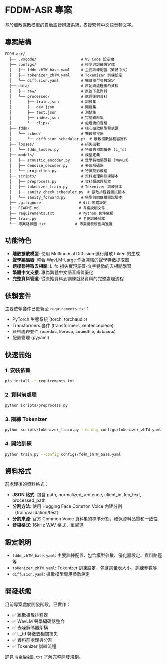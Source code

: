 # FDDM-ASR 專案

基於離散擴散模型的自動語音辨識系統，支援繁體中文語音轉文字。

## 專案結構

```
FDDM-asr/
  ├── .vscode/                    # VS Code 設定檔
  ├── configs/                    # 模型與訓練設定檔
  │   ├── fddm_zhTW_base.yaml     # 主要訓練配置（繁體中文）
  │   ├── tokenizer_zhTW.yaml     # Tokenizer 訓練設定
  │   └── diffusion.yaml          # 擴散模型參數設定
  ├── data/                       # 原始與處理後的資料
  │   ├── raw/                    # 原始下載資料
  │   └── processed/              # 處理後的資料
  │       ├── train.json          # 訓練集
  │       ├── dev.json            # 開發集
  │       ├── test.json           # 測試集
  │       ├── index.json          # 完整資料集
  │       └── clips/              # 處理後的音檔
  ├── fddm/                       # 核心擴散模型程式碼
  │   └── sched/                  # 擴散排程器
  │       └── diffusion_scheduler.py  # 離散擴散排程器實作
  ├── losses/                     # 損失函數
  │   └── fddm_losses.py          # 特徵去相關損失 (L_fd)
  ├── models/                     # 模型定義
  │   ├── acoustic_encoder.py     # 聲學特徵編碼器 (WavLM)
  │   ├── denoise_decoder.py      # 去噪解碼器
  │   └── projection.py           # 特徵投影模組
  ├── scripts/                    # 資料處理與訓練腳本
  │   ├── preprocess.py           # 資料預處理腳本
  │   ├── tokenizer_train.py      # Tokenizer 訓練腳本
  │   ├── sanity_check_scheduler.py  # 擴散排程器測試腳本
  │   └── sanity_forward.py       # 模型前向傳播測試腳本
  ├── .gitignore                 # Git 忽略設定
  ├── README.md                  # 專案說明文件
  ├── requirements.txt           # Python 套件依賴
  ├── train.py                   # 主要訓練腳本
  └── 專案路線圖.txt             # 專案開發規劃與進度
```

## 功能特色

- **離散擴散模型**: 使用 Multinomial Diffusion 進行離散 token 的生成
- **聲學編碼器**: 整合 WavLM-Large 作為凍結的聲學特徵提取器
- **跨模態特徵去相關**: L_fd 損失實現語音-文字特徵的去相關學習
- **繁體中文支援**: 專為繁體中文語音辨識優化
- **完整資料管道**: 從原始資料到訓練就緒資料的完整處理流程

## 依賴套件

主要依賴套件已更新至 `requirements.txt`：
- PyTorch 生態系統 (torch, torchaudio)
- Transformers 套件 (transformers, sentencepiece)
- 資料處理套件 (pandas, librosa, soundfile, datasets)
- 配置管理 (pyyaml)

## 快速開始

### 1. 安裝依賴
```bash
pip install -r requirements.txt
```

### 2. 資料前處理
```bash
python scripts/preprocess.py
```

### 3. 訓練 Tokenizer
```bash
python scripts/tokenizer_train.py --config configs/tokenizer_zhTW.yaml
```

### 4. 開始訓練
```bash
python train.py --config configs/fddm_zhTW_base.yaml
```

## 資料格式

前處理後的資料格式：
- **JSON 格式**: 包含 path, normalized_sentence, client_id, len_text, processed_path
- **分割方法**: 使用 Hugging Face Common Voice 內建分割（train/validation/test）
- **分割來源**: 官方 Common Voice 資料集的標準分割，確保資料品質和一致性
- **音檔格式**: 16kHz WAV 格式，單聲道

## 設定說明

- `fddm_zhTW_base.yaml`: 主要訓練配置，包含模型參數、優化器設定、資料路徑等
- `tokenizer_zhTW.yaml`: Tokenizer 訓練設定，包含詞彙表大小、訓練參數等
- `diffusion.yaml`: 擴散模型專用參數設定

## 開發狀態

目前專案處於開發階段，已實作：
- ✅ 離散擴散排程器
- ✅ WavLM 聲學編碼器整合
- ✅ 去噪解碼器架構
- ✅ L_fd 特徵去相關損失
- ✅ 資料前處理與分割
- ✅ Tokenizer 訓練流程

詳見 `專案路線圖.txt` 了解完整開發規劃。
